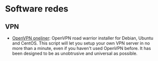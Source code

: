 # Software redes

## VPN

* [OpenVPN oneliner](https://github.com/Nyr/openvpn-install): OpenVPN road warrior installer for Debian, Ubuntu and CentOS. This script will let you setup your own VPN server in no more than a minute, even if you haven't used OpenVPN before. It has been designed to be as unobtrusive and universal as possible.
